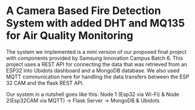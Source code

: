 # A Camera Based Fire Detection System with added DHT and MQ135 for Air Quality Monitoring

The system we implemented is a mini version of our proposed final project with components provided by Samsung Innovation Campus Batch 6. This project uses a REST API for connecting the data that was retrieved from an ESP32 into Ubidots dashboard and a MongoDB database. We also used MQTT communication here for handling the data transfers between the ESP 32 CAM and the flask REST API.

Our system in a nutshell goes like this:
Node 1 (Esp32 via Wi-Fi) & Node 2(Esp32CAM via MQTT) -> Flask Server -> MongoDB & Ubidots

